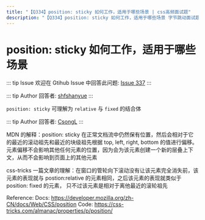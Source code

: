 ```yaml
---
title: "【Q334】position: sticky 如何工作，适用于哪些场景 | css高频面试题"
description: "【Q334】position: sticky 如何工作，适用于哪些场景 字节跳动面试题、阿里腾讯面试题、美团小米面试题。"
---
```


# position: sticky 如何工作，适用于哪些场景

::: tip Issue
欢迎在 Gtihub Issue 中回答此问题: [Issue 337](https://github.com/shfshanyue/Daily-Question/issues/337)
:::

::: tip Author
回答者: [shfshanyue](https://github.com/shfshanyue)
:::

`position: sticky` 可理解为 `relative` 与 `fixed` 的结合体

::: tip Author
回答者: [CsongL](https://github.com/CsongL)
:::

MDN 的解释：position: sticky 在正常文档流中仍然保有位置，然后会相对于它的最近的滚动祖先和最近的块级祖先根据 top, left, right, bottom 的值进行偏移。元素偏移不会影响其他任何元素的位置，因为会为该元素创建一个新的层叠上下文，从而不会影响到页面上的其他元素

css-tricks 一篇文章的理解：在窗口的管轮向下滚动没有让该元素完全消失前，该元素的表现就与 postion:relative 的元素相同，之后该元素的表现就类似于 position: fixed 的元素， 只不过该元素是相对于离他最近的滚轮祖先

Reference:
Docs: https://developer.mozilla.org/zh-CN/docs/Web/CSS/position
Code: https://css-tricks.com/almanac/properties/p/position/
